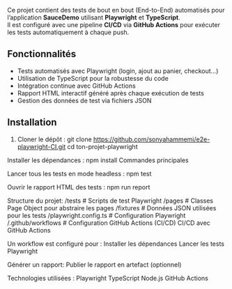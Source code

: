 
Ce projet contient des tests de bout en bout (End-to-End) automatisés pour l’application **SauceDemo** utilisant **Playwright** et **TypeScript**.  
Il est configuré avec une pipeline **CI/CD** via **GitHub Actions** pour exécuter les tests automatiquement à chaque push.

## Fonctionnalités

- Tests automatisés avec Playwright (login, ajout au panier, checkout…)
- Utilisation de TypeScript pour la robustesse du code
- Intégration continue avec GitHub Actions
- Rapport HTML interactif généré après chaque exécution de tests
- Gestion des données de test via fichiers JSON

## Installation

1. Cloner le dépôt :
git clone https://github.com/sonyahammemi/e2e-playwright-CI.git
cd ton-projet-playwright

Installer les dépendances :
npm install
Commandes principales

Lancer tous les tests en mode headless :
npm test

Ouvrir le rapport HTML des tests :
npm run report

Structure du projet:
/tests           # Scripts de test Playwright
/pages           # Classes Page Object pour abstraire les pages
/fixtures        # Données JSON utilisées pour les tests
/playwright.config.ts  # Configuration Playwright
/.github/workflows # Configuration GitHub Actions (CI/CD)
CI/CD avec GitHub Actions

Un workflow est configuré pour :
Installer les dépendances
Lancer les tests Playwright

Générer un rapport:
Publier le rapport en artefact (optionnel)

Technologies utilisées :
Playwright
TypeScript
Node.js
GitHub Actions

